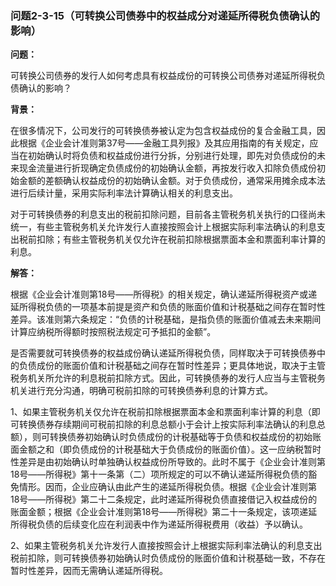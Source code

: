 ### 问题2-3-15（可转换公司债券中的权益成分对递延所得税负债确认的影响）

**问题：**

可转换公司债券的发行人如何考虑具有权益成份的可转换公司债券对递延所得税负债确认的影响？

**背景：**

在很多情况下，公司发行的可转换债券被认定为包含权益成份的复合金融工具，因此根据《企业会计准则第37号——金融工具列报》及其应用指南的有关规定，应当在初始确认时将负债和权益成份进行分拆，分别进行处理，即先对负债成份的未来现金流量进行折现确定负债成份的初始确认金额，再按发行收入扣除负债成份初始金额的差额确认权益成份的初始确认金额。对于负债成份，通常采用摊余成本法进行后续计量，采用实际利率法计算确认相关的利息支出。

对于可转换债券的利息支出的税前扣除问题，目前各主管税务机关执行的口径尚未统一，有些主管税务机关允许发行人直接按照会计上根据实际利率法确认的利息支出税前扣除；有些主管税务机关仅允许在税前扣除根据票面本金和票面利率计算的利息。

**解答：**

根据《企业会计准则第18号——所得税》的相关规定，确认递延所得税资产或递延所得税负债的一项基本前提是资产和负债的账面价值和计税基础之间存在暂时性差异。该准则第六条规定：“负债的计税基础，是指负债的账面价值减去未来期间计算应纳税所得额时按照税法规定可予抵扣的金额”。

是否需要就可转换债券的权益成份确认递延所得税负债，同样取决于可转换债券中的负债成份的账面价值和计税基础之间存在暂时性差异；更具体地说，取决于主管税务机关所允许的利息税前扣除方式。因此，可转换债券的发行人应当与主管税务机关进行充分沟通，明确可税前扣除的可转换债券利息的计算方式。

1、如果主管税务机关仅允许在税前扣除根据票面本金和票面利率计算的利息（即可转换债券存续期间可税前扣除的利息总额小于会计上按实际利率法确认的利息总额），则可转换债券初始确认时负债成份的计税基础等于负债和权益成份的初始账面金额之和（即负债成份的计税基础大于负债成份的账面价值）。这一应纳税暂时性差异是由初始确认时单独确认权益成份所导致的。此时不属于《企业会计准则第18号——所得税》第十一条第（二）项所规定的可以不确认递延所得税负债的豁免情形。因而，企业应确认由此产生的递延所得税负债。根据《企业会计准则第18号——所得税》第二十二条规定，此时递延所得税负债直接借记入权益成份的账面金额；根据《企业会计准则第18号——所得税》第二十一条规定，该项递延所得税负债的后续变化应在利润表中作为递延所得税费用（收益）予以确认。

2、如果主管税务机关允许发行人直接按照会计上根据实际利率法确认的利息支出税前扣除，则可转换债券初始确认时负债成份的账面价值和计税基础一致，不存在暂时性差异，因而无需确认递延所得税。